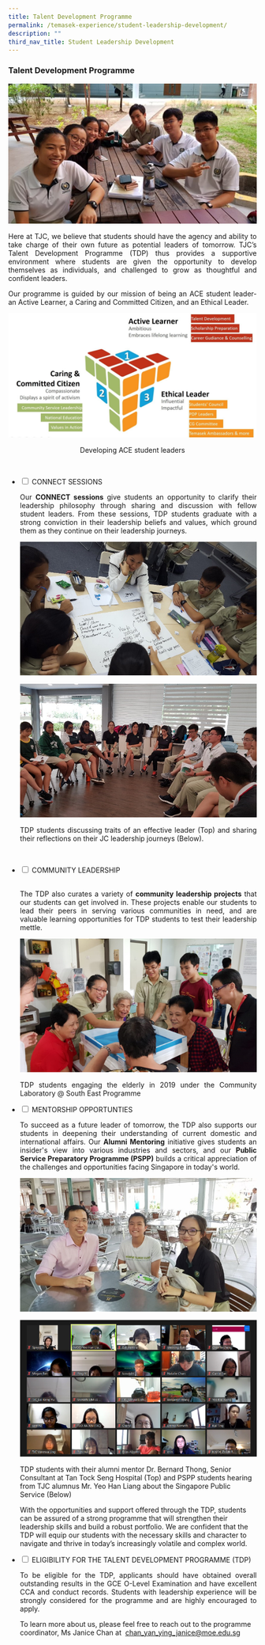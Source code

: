 ```yaml
---
title: Talent Development Programme
permalink: /temasek-experience/student-leadership-development/
description: ""
third_nav_title: Student Leadership Development
---
```

### Talent Development Programme

![](/images/TDP%20Masthead.jpg)

<p style="text-align: justify;">Here at TJC, we believe that students should have the agency and ability to take charge of their own future as potential leaders of tomorrow. TJC’s Talent Development Programme (TDP) thus provides a supportive environment where students are given the opportunity to develop themselves as individuals, and challenged to grow as thoughtful and confident leaders.</p>

<p style="text-align: justify;">Our programme is guided by our mission of being an ACE student leader- an Active Learner, a Caring and Committed Citizen, and an Ethical Leader.</p>


![](/images/Temasek%20Experience/Developing%20the%20ACE%20Student%20Leader.jpeg)

<center>Developing ACE student leaders</center>

<ul class="jekyllcodex_accordion">
	
   <li> 
	<input type="checkbox" id="accordion1">
<label for="accordion1">CONNECT SESSIONS</label>
    <div>

<p style="text-align: justify;">Our  <b>CONNECT sessions</b> give students an opportunity to clarify their leadership philosophy through sharing and discussion with fellow student leaders. From these sessions, TDP students graduate with a strong conviction in their leadership beliefs and values, which ground them as they continue on their leadership journeys.</p>

![](/images/TDP%202.png)

![](/images/TDP%203.png)

<p style="text-align: justify;">TDP students discussing traits of an effective leader (Top) and sharing their reflections on their JC leadership journeys (Below).</p>
	
   <li> 
	<input type="checkbox" id="accordion2">
<label for="accordion2">COMMUNITY LEADERSHIP</label>
    <div>
			<p style="text-align: justify;"><br>The TDP also curates a variety of <b>community leadership projects</b> that our students can get involved in. These projects enable our students to lead their peers in serving various communities in need, and are valuable learning opportunities for TDP students to test their leadership mettle.</p>

			
![](/images/TDP%204.png)
			
			
<p style="text-align: justify;"> TDP students engaging the elderly in 2019 under the Community Laboratory @ South East Programme</p>
			

  <li>
    <input type="checkbox" id="accordion3">
    <label for="accordion3">MENTORSHIP OPPORTUNTIES</label>
    <div>
						<p style="text-align: justify;">To succeed as a future leader of tomorrow, the TDP also supports our students in deepening their understanding of current domestic and international affairs. Our <b>Alumni Mentoring</b> initiative gives students an insider's view into various industries and sectors, and our <b>Public Service Preparatory Programme (PSPP)</b> builds a critical appreciation of the challenges and opportunities facing Singapore in today's world.</p>  

![](/images/TDP%205.png)
							
  
![](/images/TDP%206.png)
			
  
<P>TDP students with their alumni mentor Dr. Bernard Thong, Senior Consultant at Tan Tock Seng Hospital (Top) and PSPP students hearing from TJC alumnus Mr. Yeo Han Liang about the Singapore Public Service (Below)

<p>With the opportunities and support offered through the TDP, students can be assured of a strong programme that will strengthen their leadership skills and build a robust portfolio. We are confident that the TDP will equip our students with the necessary skills and character to navigate and thrive in today’s increasingly volatile and complex world.</p>
   
  <li>
    <input type="checkbox" id="accordion4">
    <label for="accordion4">ELIGIBILITY FOR THE TALENT DEVELOPMENT PROGRAMME (TDP)</label>
    <div>
			<p style="text-align: justify;">To be eligible for the TDP, applicants should have obtained overall outstanding results in the GCE O-Level Examination and have excellent CCA and conduct records. Students with leadership experience will be strongly considered for the programme and are highly encouraged to apply.

To learn more about us, please feel free to reach out to the programme coordinator, Ms Janice Chan at  <a href = "mailto:chan_yan_ying_janice@moe.edu.sg">chan_yan_ying_janice@moe.edu.sg</a>